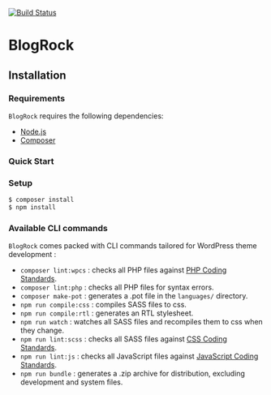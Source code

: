 [![Build Status](https://travis-ci.org/Automattic/_s.svg?branch=master)](https://travis-ci.org/Automattic/_s)

BlogRock
===
Installation
---------------

### Requirements

`BlogRock` requires the following dependencies:

- [Node.js](https://nodejs.org/)
- [Composer](https://getcomposer.org/)

### Quick Start

### Setup

```sh
$ composer install
$ npm install
```

### Available CLI commands

`BlogRock` comes packed with CLI commands tailored for WordPress theme development :

- `composer lint:wpcs` : checks all PHP files against [PHP Coding Standards](https://developer.wordpress.org/coding-standards/wordpress-coding-standards/php/).
- `composer lint:php` : checks all PHP files for syntax errors.
- `composer make-pot` : generates a .pot file in the `languages/` directory.
- `npm run compile:css` : compiles SASS files to css.
- `npm run compile:rtl` : generates an RTL stylesheet.
- `npm run watch` : watches all SASS files and recompiles them to css when they change.
- `npm run lint:scss` : checks all SASS files against [CSS Coding Standards](https://developer.wordpress.org/coding-standards/wordpress-coding-standards/css/).
- `npm run lint:js` : checks all JavaScript files against [JavaScript Coding Standards](https://developer.wordpress.org/coding-standards/wordpress-coding-standards/javascript/).
- `npm run bundle` : generates a .zip archive for distribution, excluding development and system files.

